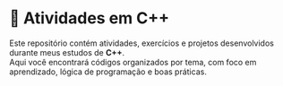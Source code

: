 # 🧠 Atividades em C++

Este repositório contém atividades, exercícios e projetos desenvolvidos durante meus estudos de **C++**.  
Aqui você encontrará códigos organizados por tema, com foco em aprendizado, lógica de programação e boas práticas.
